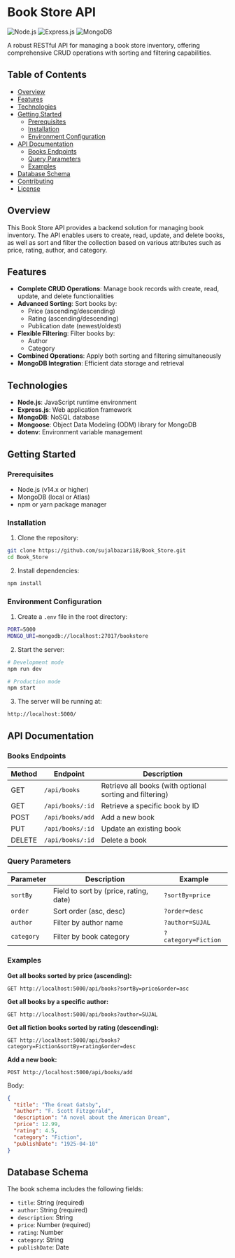 # Book Store API

![Node.js](https://img.shields.io/badge/Node.js-43853D?style=for-the-badge&logo=node.js&logoColor=white)
![Express.js](https://img.shields.io/badge/Express.js-404D59?style=for-the-badge)
![MongoDB](https://img.shields.io/badge/MongoDB-4EA94B?style=for-the-badge&logo=mongodb&logoColor=white)

A robust RESTful API for managing a book store inventory, offering comprehensive CRUD operations with sorting and filtering capabilities.

## Table of Contents

- [Overview](#overview)
- [Features](#features)
- [Technologies](#technologies)
- [Getting Started](#getting-started)
  - [Prerequisites](#prerequisites)
  - [Installation](#installation)
  - [Environment Configuration](#environment-configuration)
- [API Documentation](#api-documentation)
  - [Books Endpoints](#books-endpoints)
  - [Query Parameters](#query-parameters)
  - [Examples](#examples)
- [Database Schema](#database-schema)
- [Contributing](#contributing)
- [License](#license)

## Overview

This Book Store API provides a backend solution for managing book inventory. The API enables users to create, read, update, and delete books, as well as sort and filter the collection based on various attributes such as price, rating, author, and category.

## Features

- **Complete CRUD Operations**: Manage book records with create, read, update, and delete functionalities
- **Advanced Sorting**: Sort books by:
  - Price (ascending/descending)
  - Rating (ascending/descending)
  - Publication date (newest/oldest)
- **Flexible Filtering**: Filter books by:
  - Author
  - Category
- **Combined Operations**: Apply both sorting and filtering simultaneously
- **MongoDB Integration**: Efficient data storage and retrieval

## Technologies

- **Node.js**: JavaScript runtime environment
- **Express.js**: Web application framework
- **MongoDB**: NoSQL database
- **Mongoose**: Object Data Modeling (ODM) library for MongoDB
- **dotenv**: Environment variable management

## Getting Started

### Prerequisites

- Node.js (v14.x or higher)
- MongoDB (local or Atlas)
- npm or yarn package manager

### Installation

1. Clone the repository:

```bash
git clone https://github.com/sujalbazari18/Book_Store.git
cd Book_Store
```

2. Install dependencies:

```bash
npm install
```

### Environment Configuration

1. Create a `.env` file in the root directory:

```bash
PORT=5000
MONGO_URI=mongodb://localhost:27017/bookstore
```

2. Start the server:

```bash
# Development mode
npm run dev

# Production mode
npm start
```

3. The server will be running at:

```
http://localhost:5000/
```

## API Documentation

### Books Endpoints

| Method | Endpoint | Description |
|--------|----------|-------------|
| GET | `/api/books` | Retrieve all books (with optional sorting and filtering) |
| GET | `/api/books/:id` | Retrieve a specific book by ID |
| POST | `/api/books/add` | Add a new book |
| PUT | `/api/books/:id` | Update an existing book |
| DELETE | `/api/books/:id` | Delete a book |

### Query Parameters

| Parameter | Description | Example |
|-----------|-------------|---------|
| `sortBy` | Field to sort by (price, rating, date) | `?sortBy=price` |
| `order` | Sort order (asc, desc) | `?order=desc` |
| `author` | Filter by author name | `?author=SUJAL` |
| `category` | Filter by book category | `?category=Fiction` |

### Examples

**Get all books sorted by price (ascending):**
```
GET http://localhost:5000/api/books?sortBy=price&order=asc
```

**Get all books by a specific author:**
```
GET http://localhost:5000/api/books?author=SUJAL
```

**Get all fiction books sorted by rating (descending):**
```
GET http://localhost:5000/api/books?category=Fiction&sortBy=rating&order=desc
```

**Add a new book:**
```
POST http://localhost:5000/api/books/add
```
Body:
```json
{
  "title": "The Great Gatsby",
  "author": "F. Scott Fitzgerald",
  "description": "A novel about the American Dream",
  "price": 12.99,
  "rating": 4.5,
  "category": "Fiction",
  "publishDate": "1925-04-10"
}
```

## Database Schema

The book schema includes the following fields:

- `title`: String (required)
- `author`: String (required)
- `description`: String
- `price`: Number (required)
- `rating`: Number
- `category`: String
- `publishDate`: Date
